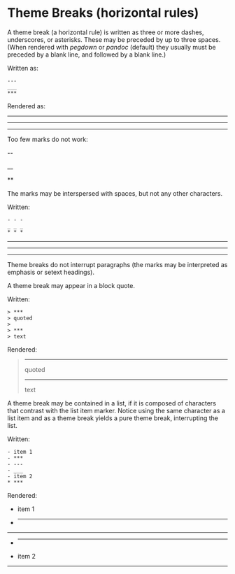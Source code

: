 # Theme Breaks (horizontal rules)

A theme break (a horizontal rule) is written as three or more dashes, 
underscores, or asterisks.  These may be preceded by up
to three spaces.  (When rendered with *pegdown* or *pandoc* (default)
they usually must be preceded by a blank line, and followed by a blank line.)

Written as:

    ---
	___
	***
Rendered as:

---
___
***

Too few marks do not work:

--

__

**

The marks may be interspersed with spaces, but not any other characters.

Written:
~~~
- - -
_ _ _
* * *
~~~

- - -
_ _ _
* * *

Theme breaks do not interrupt paragraphs (the marks may be interpreted
as emphasis or setext headings).

A theme break may appear in a block quote.

Written:
~~~
> ***
> quoted
>
> ***
> text
~~~
Rendered:
> ***
> quoted
>
> ***
> text

A theme break may be contained in a list, if it is composed of characters that
contrast with the list item marker. Notice using the same character as a list item and
as a theme break yields a pure theme break, interrupting the list.

Written:
~~~
- item 1
- ***
- ---
- ___
- item 2
* ***
~~~
Rendered:

- item 1
- ***
- ---
- ___
- item 2
* ***
